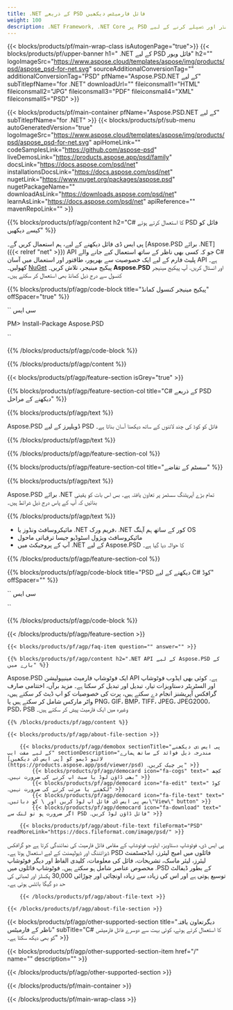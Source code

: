 ```yaml
---
title: .NET کے ذریعے PSD فائل فارمیٹس دیکھیں
weight: 100
description: .NET Framework, .NET Core پر PSD دستاویزات کو لوڈ، رینڈر اور ڈسپلے کرنے کے لیے C# سورس کوڈ۔
---
```


{{< blocks/products/pf/main-wrap-class isAutogenPage="true">}}
{{< blocks/products/pf/upper-banner h1=" .NET کے لیے PSD فائل ویور" h2="" logoImageSrc="https://www.aspose.cloud/templates/aspose/img/products/psd/aspose_psd-for-net.svg" sourceAdditionalConversionTag="" additionalConversionTag="PSD" pfName="Aspose.PSD.NET کے لیے" subTitlepfName="for .NET" downloadUrl="" fileiconsmall1="HTML" fileiconsmall2="JPG" fileiconsmall3="PDF" fileiconsmall4="XML" fileiconsmall5="PSD" >}}

{{< blocks/products/pf/main-container pfName="Aspose.PSD.NET کے لیے" subTitlepfName="for .NET" >}}
{{< blocks/products/pf/sub-menu autoGeneratedVersion="true" logoImageSrc="https://www.aspose.cloud/templates/aspose/img/products/psd/aspose_psd-for-net.svg" apiHomeLink="" codeSamplesLink="https://github.com/aspose-psd" liveDemosLink="https://products.aspose.app/psd/family" docsLink="https://docs.aspose.com/psd/net" installationsDocsLink="https://docs.aspose.com/psd/net" nugetLink="https://www.nuget.org/packages/aspose.psd" nugetPackageName="" downloadAsLink="https://downloads.aspose.com/psd/net" learnAsLink="https://docs.aspose.com/psd/net" apiReference="" mavenRepoLink="" >}}

{{% blocks/products/pf/agp/content h2="C# کا استعمال کرتے ہوئے PSD فائل کو کیسے دیکھیں" %}}

 پی ایس ڈی فائل دیکھنے کے لیے، ہم استعمال کریں گے۔
 [Aspose.PSD برائے .NET]({{< relref "net" >}})
 API جو کہ کسی بھی ناظر کے ساتھ استعمال کیے جانے والے C# پلیٹ فارم کے لیے ایک خصوصیت سے بھرپور، طاقتور اور استعمال میں آسان API ہے۔ کھولیں۔
 [NuGet](https://www.nuget.org/packages/aspose.psd)
 پیکیج مینیجر، تلاش کریں۔
 **Aspose.PSD**
 اور انسٹال کریں. آپ پیکیج مینیجر کنسول سے درج ذیل کمانڈ بھی استعمال کر سکتے ہیں۔

{{% blocks/products/pf/agp/code-block title="پیکیج مینیجر کنسول کمانڈ" offSpacer="true" %}}

`` سی ایس

PM> Install-Package Aspose.PSD

``

{{% /blocks/products/pf/agp/code-block %}}

{{% /blocks/products/pf/agp/content %}}

{{< blocks/products/pf/agp/feature-section isGrey="true" >}}

{{% blocks/products/pf/agp/feature-section-col title="C# کے ذریعے PSD دیکھنے کے مراحل" %}}

{{% blocks/products/pf/agp/text %}}

 Aspose.PSD ڈویلپرز کے لیے PSD فائل کو کوڈ کی چند لائنوں کے ساتھ دیکھنا آسان بناتا ہے۔

{{% /blocks/products/pf/agp/text %}}

{{% /blocks/products/pf/agp/feature-section-col %}}

{{% blocks/products/pf/agp/feature-section-col title="سسٹم کے تقاضے" %}}

{{% blocks/products/pf/agp/text %}}

 Aspose.PSD برائے .NET تمام بڑے آپریٹنگ سسٹمز پر تعاون یافتہ ہے۔ بس اس بات کو یقینی بنائیں کہ آپ کے پاس درج ذیل شرائط ہیں۔

{{% /blocks/products/pf/agp/text %}}

- مائیکروسافٹ ونڈوز یا .NET فریم ورک، .NET کور کے ساتھ ہم آہنگ OS
- مائیکروسافٹ ویژول اسٹوڈیو جیسا ترقیاتی ماحول
- آپ کے پروجیکٹ میں .NET کے لیے Aspose.PSD کا حوالہ دیا گیا ہے۔

{{% /blocks/products/pf/agp/feature-section-col %}}

{{% blocks/products/pf/agp/code-block title="PSD دیکھنے کے لیے C# کوڈ" offSpacer="" %}}

`` سی ایس

``

{{% /blocks/products/pf/agp/code-block %}}

{{< /blocks/products/pf/agp/feature-section >}}

    {{< blocks/products/pf/agp/faq-item question="" answer="" >}}
 

<!-- aboutfile Starts -->

    {{% blocks/products/pf/agp/content h2=".NET API کے لیے Aspose.PSD کے بارے میں" %}}

 Aspose.PSD ایک فوٹوشاپ فارمیٹ مینیپولیشن API ہے۔ کوئی بھی ایڈوب فوٹوشاپ اور السٹریٹر دستاویزات تیار، تبدیل اور تبدیل کر سکتا ہے۔ مزید برآں، اختتامی صارف گرافکس آپریشنز انجام دے سکتے ہیں، پرت کی خصوصیات کو اپ ڈیٹ کر سکتے ہیں، واٹر مارکس شامل کر سکتے ہیں یا PNG، GIF، BMP، TIFF، JPEG، JPEG2000، PSD، PSB وغیرہ میں ایک فارمیٹ پیش کر سکتے ہیں۔



    {{% /blocks/products/pf/agp/content %}}

    {{< blocks/products/pf/agp/about-file-section >}}

        {{< blocks/products/pf/agp/demobox sectionTitle="پی ایس ڈی دیکھنے کے لیے مفت ایپ" sectionDescription="مندرجہ ذیل فوائد کے ساتھ ہمارے لائیو ڈیمو کو [پی ایس ڈی دیکھیں](https://products.aspose.app/psd/viewer/psd) پر چیک کریں۔" >}}
            {{< blocks/products/pf/agp/democard icon="fa-cogs" text=" کچھ بھی ڈاؤن لوڈ یا سیٹ اپ کرنے کی ضرورت نہیں۔" >}}
            {{< blocks/products/pf/agp/democard icon="fa-edit" text=" کوڈ لکھنے یا مرتب کرنے کی ضرورت نہیں۔" >}}
            {{< blocks/products/pf/agp/democard icon="fa-file-text" text=" بس پی ایس ڈی فائل اپ لوڈ کریں اور \ کو دبائیں۔\"View\" button" >}}
            {{< blocks/products/pf/agp/democard icon="fa-download" text=" اگر ضرورت ہو تو لنک سے PSD فائل ڈاؤن لوڈ کریں۔" >}}

        {{< blocks/products/pf/agp/about-file-text fileFormat="PSD" readMoreLink="https://docs.fileformat.com/image/psd/" >}}
پی ایس ڈی، فوٹوشاپ دستاویز، ایڈوب فوٹوشاپ کے مقامی فائل فارمیٹ کی نمائندگی کرتا ہے جو گرافکس ڈیزائننگ اور ڈیولپمنٹ کے لیے استعمال ہوتا ہے۔ PSD فائلوں میں امیج لیئرز، ایڈجسٹمنٹ لیئرز، لیئر ماسک، تشریحات، فائل کی معلومات، کلیدی الفاظ اور دیگر فوٹوشاپ مخصوص عناصر شامل ہو سکتے ہیں۔ فوٹوشاپ فائلوں میں .PSD کے بطور ڈیفالٹ توسیع ہوتی ہے اور اس کی زیادہ سے زیادہ اونچائی اور چوڑائی 30,000 پکسلز اور لمبائی کی حد دو گیگا بائٹس ہوتی ہے۔

        {{< /blocks/products/pf/agp/about-file-text >}}

    {{< /blocks/products/pf/agp/about-file-section >}}

<!-- aboutfile Ends -->

{{< blocks/products/pf/agp/other-supported-section title="دیگر ​​تعاون یافتہ ناظر کے فارمیٹس" subTitle="C# کا استعمال کرتے ہوئے، کوئی بہت سے دوسرے فائل فارمیٹس کو بھی دیکھ سکتا ہے۔" >}}

{{< blocks/products/pf/agp/other-supported-section-item href="/" name="" description="" >}}

{{< /blocks/products/pf/agp/other-supported-section >}}

{{< /blocks/products/pf/main-container >}}
    
{{< /blocks/products/pf/main-wrap-class >}}
